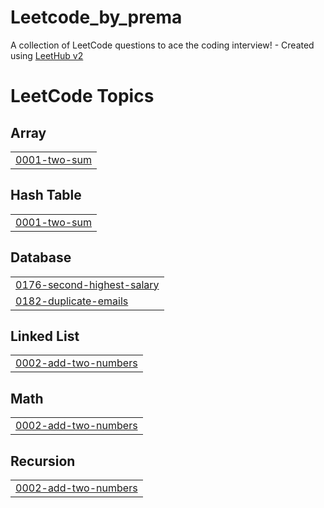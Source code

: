 # Leetcode_by_prema
A collection of LeetCode questions to ace the coding interview! - Created using [LeetHub v2](https://github.com/arunbhardwaj/LeetHub-2.0)

<!---LeetCode Topics Start-->
# LeetCode Topics
## Array
|  |
| ------- |
| [0001-two-sum](https://github.com/PremaDongare/Leetcode_by_prema/tree/master/0001-two-sum) |
## Hash Table
|  |
| ------- |
| [0001-two-sum](https://github.com/PremaDongare/Leetcode_by_prema/tree/master/0001-two-sum) |
## Database
|  |
| ------- |
| [0176-second-highest-salary](https://github.com/PremaDongare/Leetcode_by_prema/tree/master/0176-second-highest-salary) |
| [0182-duplicate-emails](https://github.com/PremaDongare/Leetcode_by_prema/tree/master/0182-duplicate-emails) |
## Linked List
|  |
| ------- |
| [0002-add-two-numbers](https://github.com/PremaDongare/Leetcode_by_prema/tree/master/0002-add-two-numbers) |
## Math
|  |
| ------- |
| [0002-add-two-numbers](https://github.com/PremaDongare/Leetcode_by_prema/tree/master/0002-add-two-numbers) |
## Recursion
|  |
| ------- |
| [0002-add-two-numbers](https://github.com/PremaDongare/Leetcode_by_prema/tree/master/0002-add-two-numbers) |
<!---LeetCode Topics End-->